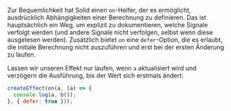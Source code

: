 Zur Bequemlichkeit hat Solid einen `on`-Helfer, der es ermöglicht, ausdrücklich Abhängigkeiten einer Berechnung zu definieren. Das ist hauptsächlich ein Weg, um explizit zu dokumentieren, welche Signale verfolgt werden (und andere Signale nicht verfolgen, selbst wenn diese ausgelesen werden). Zusätzlich bietet `on` eine `defer`-Option, die es erlaubt, die initiale Berechnung nicht auszuführen und erst bei der ersten Änderung zu laufen.

Lassen wir unseren Effekt nur laufen, wenn `a` aktualisiert wird und verzögern die Ausführung, bis der Wert sich erstmals ändert:

```js
createEffect(on(a, (a) => {
  console.log(a, b());
}, { defer: true }));
```
